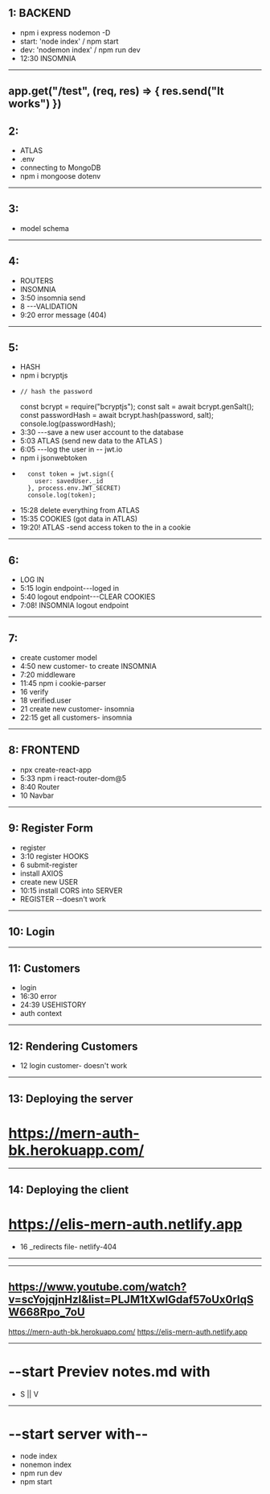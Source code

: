 ## 1: BACKEND
- npm i express nodemon -D 
- start: 'node index' / npm start
- dev: 'nodemon index' / npm run dev
- 12:30 INSOMNIA
---
app.get("/test", (req, res) => {
    res.send("It works")
})
--------------------
## 2:
- ATLAS
- .env
- connecting to MongoDB
- npm i mongoose dotenv
---
## 3:
- model schema
---
## 4:
- ROUTERS
- INSOMNIA
- 3:50 insomnia send
- 8 ---VALIDATION
- 9:20 error message (404)
---
## 5:
- HASH
- npm i bcryptjs
-     // hash the password
    const bcrypt = require("bcryptjs");
    const salt = await bcrypt.genSalt();
    const passwordHash = await bcrypt.hash(password, salt);
    console.log(passwordHash);
- 3:30 ---save a new user account to the database
- 5:03 ATLAS (send new data to the ATLAS )
- 6:05 ---log the user in -- jwt.io
- npm i jsonwebtoken
-       const token = jwt.sign({
          user: savedUser._id
        }, process.env.JWT_SECRET)
        console.log(token);
- 15:28 delete everything from ATLAS
- 15:35 COOKIES (got data in ATLAS)
- 19:20! ATLAS -send access token to the in a cookie
---
## 6:
- LOG IN
- 5:15 login endpoint---loged in
- 5:40 logout endpoint---CLEAR COOKIES
- 7:08! INSOMNIA logout endpoint
---
## 7: 
- create customer model
- 4:50 new customer- to create INSOMNIA
- 7:20 middleware
- 11:45 npm i cookie-parser
- 16 verify
- 18 verified.user
- 21 create new customer- insomnia
- 22:15 get all customers- insomnia
---
## 8: FRONTEND
- npx create-react-app 
- 5:33 npm i react-router-dom@5
- 8:40 Router
- 10 Navbar
---
## 9: Register Form
- register
- 3:10 register HOOKS
- 6 submit-register
- install AXIOS
- create new USER 
- 10:15 install CORS into SERVER
- REGISTER --doesn't work
-----------------
## 10: Login
---
## 11: Customers
- login
- 16:30 error
- 24:39 USEHISTORY  
- auth context
---
## 12: Rendering Customers
- 12 login customer- doesn't work
---
## 13: Deploying the server
# https://mern-auth-bk.herokuapp.com/
---
## 14: Deploying the client
# https://elis-mern-auth.netlify.app
- 16 _redirects file- netlify-404
---



-------------------------------
## https://www.youtube.com/watch?v=scYojqjnHzI&list=PLJM1tXwlGdaf57oUx0rIqSW668Rpo_7oU


https://mern-auth-bk.herokuapp.com/
https://elis-mern-auth.netlify.app

---
# --start Previev notes.md with
- S || V

---
# --start server with--
- node index
- nonemon index
- npm run dev
- npm start